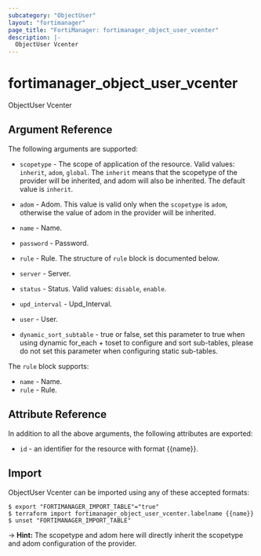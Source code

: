```yaml
---
subcategory: "ObjectUser"
layout: "fortimanager"
page_title: "FortiManager: fortimanager_object_user_vcenter"
description: |-
  ObjectUser Vcenter
---
```


# fortimanager_object_user_vcenter
ObjectUser Vcenter

## Argument Reference


The following arguments are supported:

* `scopetype` - The scope of application of the resource. Valid values: `inherit`, `adom`, `global`. The `inherit` means that the scopetype of the provider will be inherited, and adom will also be inherited. The default value is `inherit`.
* `adom` - Adom. This value is valid only when the `scopetype` is `adom`, otherwise the value of adom in the provider will be inherited.

* `name` - Name.
* `password` - Password.
* `rule` - Rule. The structure of `rule` block is documented below.
* `server` - Server.
* `status` - Status. Valid values: `disable`, `enable`.

* `upd_interval` - Upd_Interval.
* `user` - User.
* `dynamic_sort_subtable` - true or false, set this parameter to true when using dynamic for_each + toset to configure and sort sub-tables, please do not set this parameter when configuring static sub-tables.

The `rule` block supports:

* `name` - Name.
* `rule` - Rule.


## Attribute Reference

In addition to all the above arguments, the following attributes are exported:
* `id` - an identifier for the resource with format {{name}}.

## Import

ObjectUser Vcenter can be imported using any of these accepted formats:
```
$ export "FORTIMANAGER_IMPORT_TABLE"="true"
$ terraform import fortimanager_object_user_vcenter.labelname {{name}}
$ unset "FORTIMANAGER_IMPORT_TABLE"
```
-> **Hint:** The scopetype and adom here will directly inherit the scopetype and adom configuration of the provider.
